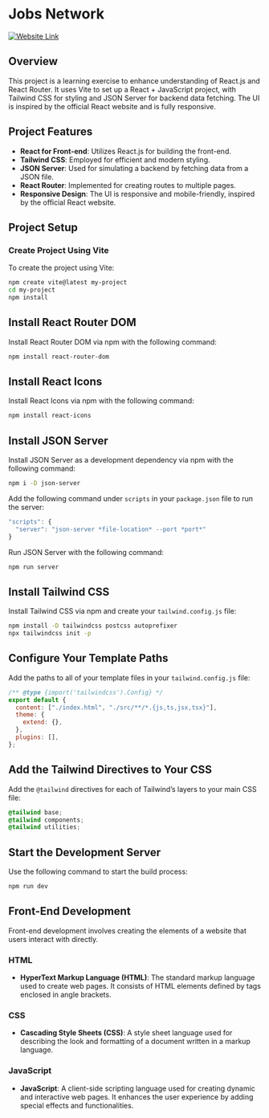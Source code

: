 # Jobs Network

[![Website Link](https://img.shields.io/badge/-Website%20Link-23272f?style=for-the-badge&logo=React&logoColor=white)](https://jobs-network.onrender.com/)

## Overview

This project is a learning exercise to enhance understanding of React.js and React Router. It uses Vite to set up a React + JavaScript project, with Tailwind CSS for styling and JSON Server for backend data fetching. The UI is inspired by the official React website and is fully responsive.

## Project Features

- **React for Front-end**: Utilizes React.js for building the front-end.
- **Tailwind CSS**: Employed for efficient and modern styling.
- **JSON Server**: Used for simulating a backend by fetching data from a JSON file.
- **React Router**: Implemented for creating routes to multiple pages.
- **Responsive Design**: The UI is responsive and mobile-friendly, inspired by the official React website.

## Project Setup

### Create Project Using Vite

To create the project using Vite:

```bash
npm create vite@latest my-project
cd my-project
npm install
```

## Install React Router DOM

Install React Router DOM via npm with the following command:

```bash
npm install react-router-dom
```

## Install React Icons

Install React Icons via npm with the following command:

```bash
npm install react-icons
```

## Install JSON Server

Install JSON Server as a development dependency via npm with the following command:

```bash
npm i -D json-server
```

Add the following command under `scripts` in your `package.json` file to run the server:

```jsx
"scripts": {
  "server": "json-server *file-location* --port *port*"
}
```

Run JSON Server with the following command:

```bash
npm run server
```

## Install Tailwind CSS

Install Tailwind CSS via npm and create your `tailwind.config.js` file:

```bash
npm install -D tailwindcss postcss autoprefixer
npx tailwindcss init -p
```

## Configure Your Template Paths

Add the paths to all of your template files in your `tailwind.config.js` file:

```jsx
/** @type {import('tailwindcss').Config} */
export default {
  content: ["./index.html", "./src/**/*.{js,ts,jsx,tsx}"],
  theme: {
    extend: {},
  },
  plugins: [],
};
```

## Add the Tailwind Directives to Your CSS

Add the `@tailwind` directives for each of Tailwind’s layers to your main CSS file:

```css
@tailwind base;
@tailwind components;
@tailwind utilities;
```

## Start the Development Server

Use the following command to start the build process:

```bash
npm run dev
```

## Front-End Development

Front-end development involves creating the elements of a website that users interact with directly.

### HTML

- **HyperText Markup Language (HTML)**: The standard markup language used to create web pages. It consists of HTML elements defined by tags enclosed in angle brackets.

### CSS

- **Cascading Style Sheets (CSS)**: A style sheet language used for describing the look and formatting of a document written in a markup language.

### JavaScript

- **JavaScript**: A client-side scripting language used for creating dynamic and interactive web pages. It enhances the user experience by adding special effects and functionalities.
